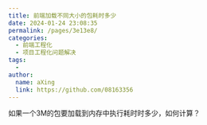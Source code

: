 ```yaml
---
title: 前端加载不同大小的包耗时多少
date: 2024-01-24 23:08:35
permalink: /pages/3e13e8/
categories:
  - 前端工程化
  - 项目工程化问题解决
tags:
  - 
author: 
  name: aXing
  link: https://github.com/08163356
---
```







如果一个3M的包要加载到内存中执行耗时时多少，如何计算？

<!-- more -->
